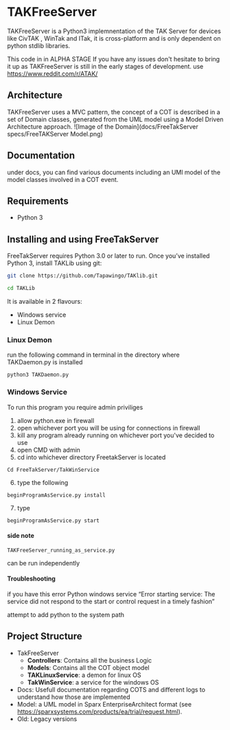 # TAKFreeServer
TAKFreeServer is a Python3 implemnentation of the TAK Server for devices like CivTAK , WinTak and ITak, it is cross-platform and is only dependent on python stdlib libraries. 

This code in in ALPHA STAGE
If you have any issues don't hesitate to bring it up as TAKFreeServer is still in the early stages of development.
use https://www.reddit.com/r/ATAK/

## Architecture
TAKFreeServer uses a MVC pattern, the concept of a COT is described in a set of Domain classes, generated  from the UML model using a Model Driven Architecture approach.
![Image of the Domain](docs/FreeTakServer specs/FreeTAKServer Model.png)

## Documentation
under docs, you can find various documents including an UMl model of the model classes involved in a COT event.

## Requirements
- Python 3

## Installing and using FreeTakServer
FreeTakServer  requires Python 3.0 or later to run. Once you’ve installed Python 3, install TAKLib using git:

```bash
git clone https://github.com/Tapawingo/TAKlib.git

cd TAKLib
```

It is available in 2 flavours:
- Windows service
- Linux Demon

### Linux Demon

run the following command in terminal in the directory where TAKDaemon.py is installed
```
python3 TAKDaemon.py
```

### Windows Service
To run this program you require admin priviliges

1. allow python.exe in firewall
2. open whichever port you will be using for connections in firewall
3. kill any program already running on whichever port you've decided to use
4. open CMD with admin
5. cd into whichever directory FreetakServer is located
```
Cd FreeTakServer/TakWinService
```
6. type the following 
```
beginProgramAsService.py install
```
7. type 
```
beginProgramAsService.py start
```

#### side note 
```
TAKFreeServer_running_as_service.py
```
can be run independently 

#### Troubleshooting
if you have this error Python windows service “Error starting service: The service did not respond to the start or control request in a timely fashion”

attempt to add python to the system path

##  Project Structure
- TakFreeServer
  - **Controllers**: Contains all the business Logic
  - **Models**: Contains all the COT object model
  - **TAKLinuxService**:   a demon for linux OS
  -  **TakWinService**: a service for the windows OS 
- Docs: Usefull documentation regarding COTS and different logs to understand how those are implemented
- Model: a UML model in Sparx EnterpriseArchitect format (see https://sparxsystems.com/products/ea/trial/request.html). 
- Old: Legacy versions

